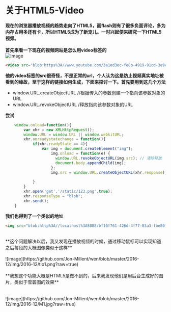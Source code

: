# 关于HTML5-Video
**现在的浏览器播放视频的趋势走向了HTML5，而flash则有了很多负面评论，多为内存占用多还有卡，所以HTML5成为了新宠儿。一时兴起便来研究一下HTML5视频。**<br />
<br />
**首先来看一下现在的视频网站是怎么用video标签的**<br />
![image](https://github.com/Jon-Millent/wen/blob/master/2016-12/img/2016-12/youtube.png)
```html
<video src="blob:https%3A//www.youtube.com/3a1ed3ec-fe8b-4919-91cd-3e9c72f68243"></video>
```
**他的video标签的src很奇怪，不是正常的url，个人认为这是防止视频真实地址被看到的缘故，至于这样的链接如何生成，下面来探讨一下。首先要用到这几个方法**<br />
* window.URL.createObjectURL //根据传入的参数创建一个指向该参数对象的URL
* window.URL.revokeObjectURL /释放指向该参数对象的URL

**尝试**

```javascript
	window.onload=function(){
		var xhr = new XMLHttpRequest();
		window.URL = window.URL || window.webkitURL;
		xhr.onreadystatechange = function(){
			if(xhr.readyState == 4){
				var img = document.createElement("img");
			        img.onload = function(e) {
			          window.URL.revokeObjectURL(img.src); // 清除释放
			          document.body.appendChild(img);
			        };
			        img.src = window.URL.createObjectURL(xhr.response);
				 
			}
		}
		xhr.open('get','/static/123.png',true);
		xhr.responseType = "blob";
		xhr.send();
	}
```
**我们也得到了一个类似的地址**<br />
```html
<img src="blob:http%3A//localhost%3A8088/bf10f761-426d-4f77-83a3-fbe80f2a9787">
```
<br />
**这个问题解决以后，我又发现在播放视频的时候，通过移动鼠标可以实现知道之后每段的大概图像类似于这样**<br />
<br />
![image](https://github.com/Jon-Millent/wen/blob/master/2016-12/img/2016-12/tio1.png?raw=true)
<br />
<br />
**我想这个功能大概是HTML5是做不到的，后来我发现他们是用后台生成好的图片，类似于雪碧图的效果**<br />
<br />
<br />
![image](https://github.com/Jon-Millent/wen/blob/master/2016-12/img/2016-12/M1.jpg?raw=true)
